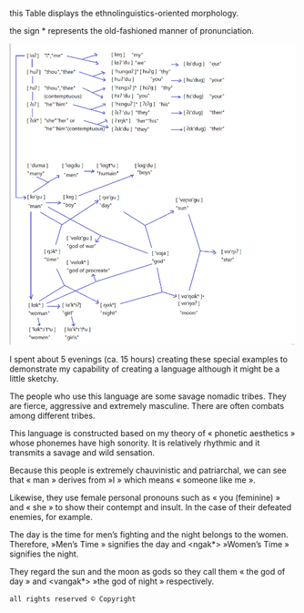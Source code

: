 this Table displays the ethnolinguistics-oriented morphology.

the sign * represents the old-fashioned manner of pronunciation.

![img](img/cl2.png)
 

I spent about 5 evenings (ca. 15 hours) creating these special examples to demonstrate my capability of creating a language although it might be a little sketchy.

The people who use this language are some savage nomadic tribes. They are fierce, aggressive and extremely masculine. There are often combats among different  tribes.

This language is constructed based on my theory of « phonetic aesthetics » whose phonemes have high sonority. It is relatively rhythmic and it transmits a savage and wild sensation.

Because this people is extremely chauvinistic and patriarchal, we can see that <lagu> « man » derives from <la> »I » which means « someone like me ».

Likewise, they use female personal pronouns such as « you (feminine) » and « she » to show their contempt and insult. In the case of their defeated enemies, for example.

The day is the time for men’s fighting and the night belongs to the women. Therefore, <ngagu> »Men’s Time » signifies the day and <ngak*> »Women’s Time » signifies the night.

They regard the sun and the moon as gods so they call them <vangagu> « the god of day » and <vangak*> »the god of night » respectively.

```
all rights reserved © Copyright
```
